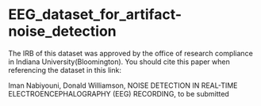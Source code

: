 # EEG_dataset_for_artifact-noise_detection
The IRB of this dataset was approved by the office of research compliance in Indiana University(Bloomington).
You should cite this paper when referencing the dataset in this link:

Iman Nabiyouni, Donald Williamson, NOISE DETECTION IN REAL-TIME ELECTROENCEPHALOGRAPHY (EEG) RECORDING, to be submitted

